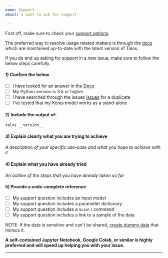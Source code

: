 ```yaml
---
name: Support
about: I want to ask for support

---
```


First off, make sure to check your [support options](https://github.com/autonomio/talos#-how-to-get-support).

The preferred way to resolve usage related matters is through the [docs](https://autonomio.github.io/talos/#/) which are maintained up-to-date with the latest version of Talos.

If you do end up asking for support in a new issue, make sure to follow the below steps carefully.

#### 1) Confirm the below

- [ ] I have looked for an answer in the [Docs](https://autonomio.github.io/talos)
- [ ] My Python version is 3.5 or higher
- [ ] I have searched through the issues [Issues](https://github.com/autonomio/talos/issues) for a duplicate
- [ ] I've tested that my Keras model works as a stand-alone

#### 2) Include the output of:

`talos.__version__`

#### 3) Explain clearly what you are trying to achieve

*A description of your specific use-case and what you hope to achieve with it*

#### 4) Explain what you have already tried

*An outline of the steps that you have already taken so far*

#### 5) Provide a code-complete reference

- [ ] My support question includes an input model
- [ ] My support question includes a parameter dictionary
- [ ] My support question includes a `Scan()` command
- [ ] My support question includes a link to a sample of the data

NOTE: If the data is sensitive and can't be shared, [create dummy data](https://scikit-learn.org/stable/modules/classes.html#samples-generator) that mimics it.

**A self-contained Jupyter Notebook, Google Colab, or similar is highly preferred and will speed up helping you with your issue.**

---
